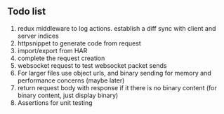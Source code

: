 ## Todo list

1. redux middleware to log actions. establish a diff sync with client and server indices
2. httpsnippet to generate code from request
3. import/export from HAR
4. complete the request creation
5. websocket request to test websocket packet sends
6. For larger files use object urls, and binary sending for memory and performance concerns (maybe later)
7. return request body with response if it there is no binary content (for binary content, just display binary)
8. Assertions for unit testing
